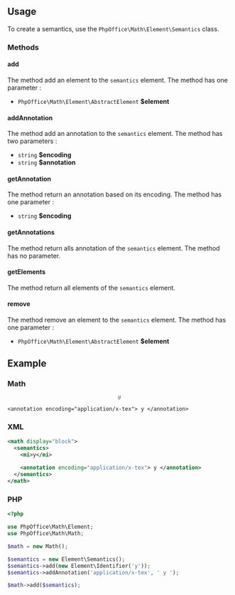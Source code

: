 ## Usage

To create a semantics, use the `PhpOffice\Math\Element\Semantics` class.

### Methods
#### add

The method add an element to the `semantics` element.
The method has one parameter : 

* `PhpOffice\Math\Element\AbstractElement` **$element**

#### addAnnotation

The method add an annotation to the `semantics` element.
The method has two parameters : 

* `string` **$encoding**
* `string` **$annotation**

#### getAnnotation

The method return an annotation based on its encoding.
The method has one parameter : 

* `string` **$encoding**

#### getAnnotations

The method return alls annotation of the `semantics` element.
The method has no parameter.

#### getElements

The method return all elements of the `semantics` element.

#### remove

The method remove an element to the `semantics` element.
The method has one parameter : 

* `PhpOffice\Math\Element\AbstractElement` **$element**

## Example

### Math
<math display="block">
  <semantics>
    <mi>y</mi>
    
    <annotation encoding="application/x-tex"> y </annotation>
  </semantics>
</math>

### XML
``` xml
<math display="block">
  <semantics>
    <mi>y</mi>
    
    <annotation encoding="application/x-tex"> y </annotation>
  </semantics>
</math>
```

### PHP

``` php
<?php

use PhpOffice\Math\Element;
use PhpOffice\Math\Math;

$math = new Math();

$semantics = new Element\Semantics();
$semantics->add(new Element\Identifier('y'));
$semantics->addAnnotation('application/x-tex', ' y ');

$math->add($semantics);
```
